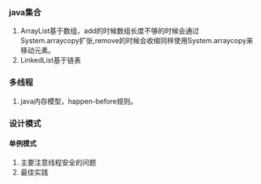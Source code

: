 ### java集合

1. ArrayList基于数组，add的时候数组长度不够的时候会通过System.arraycopy扩张,remove的时候会收缩同样使用System.arraycopy来移动元素。
2. LinkedList基于链表

### 多线程

1. java内存模型，happen-before规则。

### 设计模式

#### 单例模式

1. 主要注意线程安全的问题
2. 最佳实践
[](https://gist.github.com/imlinux/22dbefb508f790d5e84575a2e62ae08a.js)
